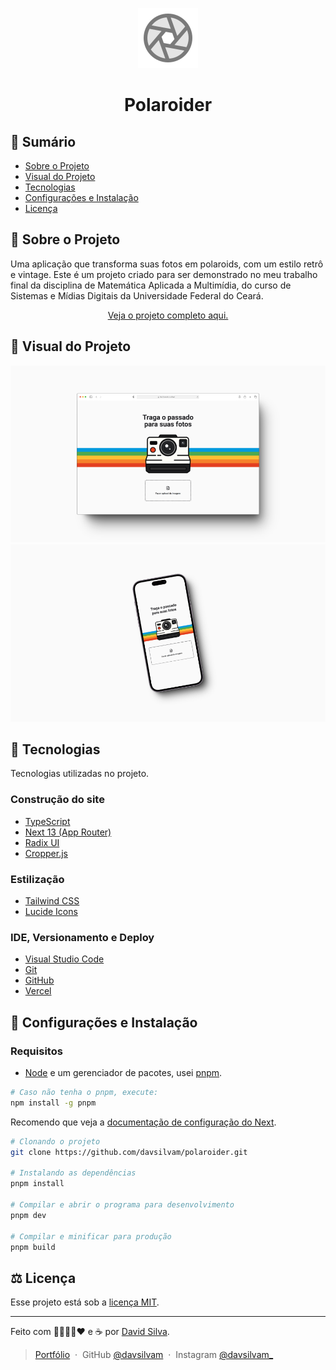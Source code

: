 <p align="center">
 <img src="./.github/logo.svg"/>
</p>

<h1 align="center">Polaroider</h1>

## :bookmark: **Sumário**
- [Sobre o Projeto](#camera_flash-sobre-o-projeto)
- [Visual do Projeto](#art-visual-do-projeto)
- [Tecnologias](#wrench-tecnologias)
- [Configurações e Instalação](#rocket-configurações-e-instalação)
- [Licença](#balance_scale-licença)

## :camera_flash: **Sobre o Projeto**

Uma aplicação que transforma suas fotos em polaroids, com um estilo retrô e vintage. Este é um projeto criado para ser demonstrado no meu trabalho final da disciplina de Matemática Aplicada a Multimídia, do curso de Sistemas e Mídias Digitais da Universidade Federal do Ceará.

<p align="center">
   <a href="https://polaroider.vercel.app">Veja o projeto completo aqui.</a>
</p>

## :art: **Visual do Projeto**

![Desktop screenshot.](./.github/desktop.png)
![Desktop screenshot.](./.github/mobile.png)

## :wrench: **Tecnologias**

Tecnologias utilizadas no projeto.

### **Construção do site**

- [TypeScript](https://www.typescriptlang.org)
- [Next 13 (App Router)](https://nextjs.org)
- [Radix UI](https://www.radix-ui.com)
- [Cropper.js](https://fengyuanchen.github.io/cropperjs/)

### **Estilização**

- [Tailwind CSS](https://tailwindcss.com)
- [Lucide Icons](https://lucide.dev)

### **IDE, Versionamento e Deploy**

- [Visual Studio Code](https://code.visualstudio.com)
- [Git](https://git-scm.com)
- [GitHub](https://github.com)
- [Vercel](https://vercel.com/)

## :rocket: **Configurações e Instalação**

### Requisitos

- [Node](https://nodejs.org/) e um gerenciador de pacotes, usei [pnpm](https://pnpm.io/pt/).

```zsh
# Caso não tenha o pnpm, execute:
npm install -g pnpm
```

Recomendo que veja a [documentação de configuração do Next](https://nextjs.org/docs/getting-started/installation).

```zsh
# Clonando o projeto
git clone https://github.com/davsilvam/polaroider.git

# Instalando as dependências
pnpm install

# Compilar e abrir o programa para desenvolvimento
pnpm dev

# Compilar e minificar para produção
pnpm build
```

## :balance_scale: **Licença**

Esse projeto está sob a [licença MIT](https://github.com/davsilvam/polaroider/blob/main/LICENSE.md).

---

Feito com 💙💚💛🧡❤️ e ☕ por <a href="https://www.linkedin.com/in/davsilvam/">David Silva</a>.

> [Portfólio](https://davidsilvam.vercel.app) &nbsp;&middot;&nbsp;
> GitHub [@davsilvam](https://github.com/davsilvam) &nbsp;&middot;&nbsp;
> Instagram [@davsilvam_](https://www.instagram.com/davsilvam_/)
